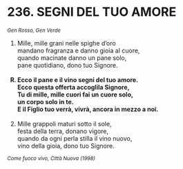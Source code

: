 # 236. SEGNI DEL TUO AMORE

<sub><i>Gen Rosso, Gen Verde</i></sub>
<ol>
	<li>Mille, mille grani nelle spighe d’oro<br>
		mandano fragranza e danno gioia al cuore,<br>
		quando macinate danno un pane solo,<br>
		pane quotidiano, dono tuo Signore.</li><br>
	<b><li type="A" value="18">Ecco il pane e il vino segni del tuo amore.<br>
		Ecco questa offerta accoglila Signore,<br>
		Tu di mille, mille cuori fai un cuore solo,<br>
		un corpo solo in te.<br>
		E il Figlio tuo verrà, vivrà, ancora in mezzo a noi.</li></b><br>
	<li value="2">Mille grappoli maturi sotto il sole,<br>
		festa della terra, donano vigore,<br>
		quando da ogni perla stilla il vino nuovo,<br>
		vino della gioia, dono tuo Signore.</li>
</ol>
<sub><i>Come fuoco vivo, Città Nuova (1998)</i></sub>
